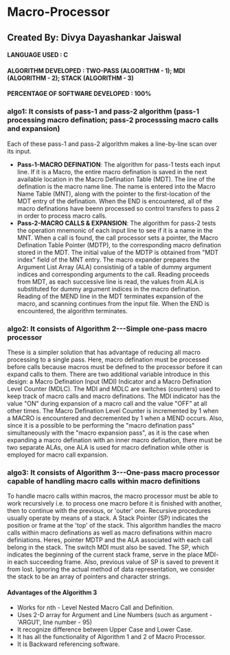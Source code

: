 # Macro-Processor
## Created By: Divya Dayashankar Jaiswal
#### LANGUAGE USED : C
#### ALGORITHM DEVELOPED : TWO-PASS (ALGORITHM - 1); MDI (ALGORITHM - 2); STACK (ALGORITHM - 3)
#### PERCENTAGE OF SOFTWARE DEVELOPED : 100%

### algo1: It consists of pass-1 and pass-2 algorithm (pass-1 processing macro defination; pass-2 processsing macro calls and expansion)
Each of these pass-1 and pass-2 algorithm makes a line-by-line scan over its input.
* **Pass-1-MACRO DEFINATION**: The algorithm for pass-1 tests each input line. If it is a Macro, the entire macro defination is saved in the next available location in the Macro Defination Table (MDT). The line of the defination is the macro name line. The name is entered into the Macro Name Table (MNT), along with the pointer to the first-location of the MDT entry of the defination. When the END is encountered, all of the macro definations have beenn processed so control transfers to pass 2 in order to process macro calls.
* **Pass-2-MACRO CALLS & EXPANSION**: The algorithm for pass-2 tests the operation mnemonic of each input line to see if it is a name in the MNT. When a call is found, the call processor sets a pointer, the Macro Defination Table Pointer (MDTP), to the corresponding macro defination stored in the MDT. The initial value of the MDTP is obtained from "MDT index" field of the MNT entry. The macro expander prepares the Argument List Array (ALA) consistinig of a table of dummy argument indices and corresponding arguments to the call. Reading proceeds from MDT, as each successive line is read, the values from ALA is substituted for dummy argument indices in the macro defination. Reading of the MEND line in the MDT terminates expansion of the macro, and scanning continues from the input file. When the END is encountered, the algorithm terminates.

### algo2: It consists of Algorithm 2---Simple one-pass macro processor
These is a simpler solution that has advantage of reducing all macro processing to a single pass. Here, macro defination must be processed before calls because macros must be defined to the processor before it can expand calls to them. There are two additional variable introduce in this design: a Macro Defination Input (MDI) Indicator and a Macro Defination Level Counter (MDLC). The MDI and MDLC are switches (counters) used to keep track of macro calls and macro definations. The MDI indicator has the value "ON" during expansion of a macro call and the value "OFF" at all other times. The Macro Defination Level Counter is incremented by 1 when a MACRO is encountered and decremented by 1 when a MEND occurs. Also, since it is a possible to be performing the "macro defination pass" simultaneously with the "macro expansion pass", as it is the case when expanding a macro defination with an inner macro defination, there must be two separate ALAs, one ALA is used for macro defination while other is employed for macro call expansion. 

### algo3: It consists of Algorithm 3---One-pass macro processor capable of handling macro calls within macro definitions
To handle macro calls within macros, the macro processor must be able to work recursively i.e. to process one macro before it is finished with another, then to continue with the previous, or 'outer' one. Recursive procedures usually operate by means of a stack. A Stack Pointer (SP) indicates the position or frame at the 'top' of the stack. 
This algorithm handles the macro calls within macro definations as well as macro definations within macro definiations. Heres, pointer MDTP and the ALA associated with each call belong in the stack. The switch MDI must also be saved. The SP, which indicates the beginning of the current stack frame, serve in the place MDI- in each succeeding frame. Also, previous value of SP is saved to prevent it from lost. Ignoring the actual method of data representation, we consider the stack to be an array of pointers and character strings.

#### Advantages of the Algorithm 3
* Works for nth - Level Nested Macro Call and Definition.
* Uses 2-D array for Argument and Line Numbers (such as argument - 'ARGU1', line number - 95)
* It recognize difference between Upper Case and Lower Case.
* It has all the functionality of Algorithm 1 and 2 of Macro Processor.
* It is Backward referencing software.    
